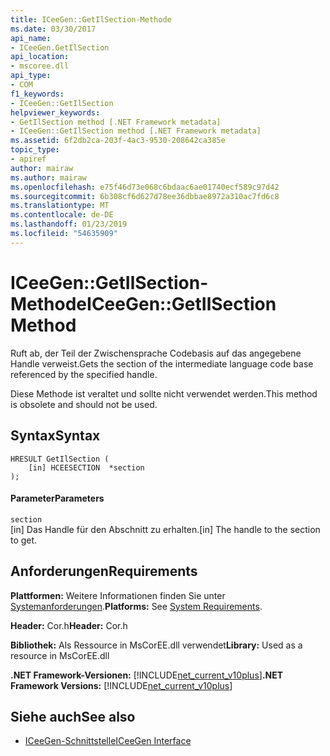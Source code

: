 ```yaml
---
title: ICeeGen::GetIlSection-Methode
ms.date: 03/30/2017
api_name:
- ICeeGen.GetIlSection
api_location:
- mscoree.dll
api_type:
- COM
f1_keywords:
- ICeeGen::GetIlSection
helpviewer_keywords:
- GetIlSection method [.NET Framework metadata]
- ICeeGen::GetIlSection method [.NET Framework metadata]
ms.assetid: 6f2db2ca-203f-4ac3-9530-208642ca385e
topic_type:
- apiref
author: mairaw
ms.author: mairaw
ms.openlocfilehash: e75f46d73e068c6bdaac6ae01740ecf589c97d42
ms.sourcegitcommit: 6b308cf6d627d78ee36dbbae8972a310ac7fd6c8
ms.translationtype: MT
ms.contentlocale: de-DE
ms.lasthandoff: 01/23/2019
ms.locfileid: "54635909"
---
```

# <a name="iceegengetilsection-method"></a><span data-ttu-id="06df1-102">ICeeGen::GetIlSection-Methode</span><span class="sxs-lookup"><span data-stu-id="06df1-102">ICeeGen::GetIlSection Method</span></span>
<span data-ttu-id="06df1-103">Ruft ab, der Teil der Zwischensprache Codebasis auf das angegebene Handle verweist.</span><span class="sxs-lookup"><span data-stu-id="06df1-103">Gets the section of the intermediate language code base referenced by the specified handle.</span></span>  
  
 <span data-ttu-id="06df1-104">Diese Methode ist veraltet und sollte nicht verwendet werden.</span><span class="sxs-lookup"><span data-stu-id="06df1-104">This method is obsolete and should not be used.</span></span>  
  
## <a name="syntax"></a><span data-ttu-id="06df1-105">Syntax</span><span class="sxs-lookup"><span data-stu-id="06df1-105">Syntax</span></span>  
  
```  
HRESULT GetIlSection (  
    [in] HCEESECTION  *section  
);  
```  
  
#### <a name="parameters"></a><span data-ttu-id="06df1-106">Parameter</span><span class="sxs-lookup"><span data-stu-id="06df1-106">Parameters</span></span>  
 `section`  
 <span data-ttu-id="06df1-107">[in] Das Handle für den Abschnitt zu erhalten.</span><span class="sxs-lookup"><span data-stu-id="06df1-107">[in] The handle to the section to get.</span></span>  
  
## <a name="requirements"></a><span data-ttu-id="06df1-108">Anforderungen</span><span class="sxs-lookup"><span data-stu-id="06df1-108">Requirements</span></span>  
 <span data-ttu-id="06df1-109">**Plattformen:** Weitere Informationen finden Sie unter [Systemanforderungen](../../../../docs/framework/get-started/system-requirements.md).</span><span class="sxs-lookup"><span data-stu-id="06df1-109">**Platforms:** See [System Requirements](../../../../docs/framework/get-started/system-requirements.md).</span></span>  
  
 <span data-ttu-id="06df1-110">**Header:** Cor.h</span><span class="sxs-lookup"><span data-stu-id="06df1-110">**Header:** Cor.h</span></span>  
  
 <span data-ttu-id="06df1-111">**Bibliothek:** Als Ressource in MsCorEE.dll verwendet</span><span class="sxs-lookup"><span data-stu-id="06df1-111">**Library:** Used as a resource in MsCorEE.dll</span></span>  
  
 <span data-ttu-id="06df1-112">**.NET Framework-Versionen:** [!INCLUDE[net_current_v10plus](../../../../includes/net-current-v10plus-md.md)]</span><span class="sxs-lookup"><span data-stu-id="06df1-112">**.NET Framework Versions:** [!INCLUDE[net_current_v10plus](../../../../includes/net-current-v10plus-md.md)]</span></span>  
  
## <a name="see-also"></a><span data-ttu-id="06df1-113">Siehe auch</span><span class="sxs-lookup"><span data-stu-id="06df1-113">See also</span></span>
- [<span data-ttu-id="06df1-114">ICeeGen-Schnittstelle</span><span class="sxs-lookup"><span data-stu-id="06df1-114">ICeeGen Interface</span></span>](../../../../docs/framework/unmanaged-api/metadata/iceegen-interface.md)
